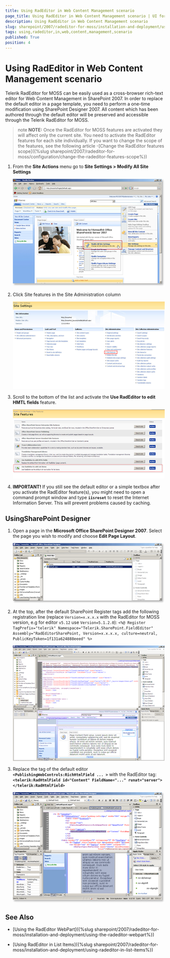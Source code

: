 ```yaml
---
title: Using RadEditor in Web Content Management scenario
page_title: Using RadEditor in Web Content Management scenario | UI for ASP.NET AJAX Documentation
description: Using RadEditor in Web Content Management scenario
slug: sharepoint/2007/radeditor-for-moss/installation-and-deployment/using-radeditor-in-web-content-management-scenario
tags: using,radeditor,in,web,content,management,scenario
published: True
position: 4
---
```


# Using RadEditor in Web Content Management scenario



Telerik RadEditor for MOSS can be easily used as a cross-browser rich-text editor for Web Content Management in SharePoint 2007. In order to replace the default editor in a page template, you need to perform a one-time modification using SharePoint Designer 2007. All content which has been authored through the default editor will be preserved and accessible through the Telerik RadEditor for MOSS.



>note  **NOTE:** Once the RadEditor for MOSS features are activated they will affect only the current site. You need to activate the RadEditor features for each site individually. If you want to change the scope of the features, see the following article -[Change the RadEditor features scope]({%slug sharepoint/2007/radeditor-for-moss/configuration/change-the-radeditor-features-scope%})



1. From the **Site Actions** menu go to **Site Settings > Modify All Site Settings**

	![](images/4_Lists1_thumb.png)

1. Click Site features in the Site Administration column

	![](images/SiteFeaturesMoss_thumb.png)

1. Scroll to the bottom of the list and activate the **Use RadEditor to edit HMTL fields** feature.

	![](images/SiteFeaturesMoss2_thumb.png)

1. **IMPORTANT!** If you still see the default editor or a simple textbox after you activate the RadEditor feature(s), you might need to open a command prompt window and type **`iisreset`** to reset the Internet Information Server. This will prevent problems caused by caching.

## UsingSharePoint Designer

1. Open a page in the **Microsoft Office SharePoint Designer 2007**. Select the page you wish to modify and choose **Edit Page Layout**.

	![](images/5_WCM1_thumb.png)

1. At the top, after the default SharePoint Register tags add the following registration line (replace `Version=x.x.x.x` with the RadEditor for MOSS version, e.g for editor `v5.12` use `Version=5.1.2.0`): `<%@ Register TagPrefix="telerik" Namespace="Telerik.SharePoint.FieldEditor" Assembly="RadEditorSharePoint, Version=x.x.x.x, culture=neutral, PublicKeyToken=1f131a624888eeed" %>`

	![](images/5_WCM2_thumb.png)

1. Replace the tag of the default editor **`<PublishingWebControls:RichHtmlField ... >`** with the RadEditor tag: **`<telerik:RadHtmlField id="Content" FieldName="..." runat="server"></telerik:RadHtmlField>`**

	![](images/5_WCM3_thumb.png)

## See Also

 * [Using the RadEditor WebPart]({%slug sharepoint/2007/radeditor-for-moss/installation-and-deployment/using-the-radeditor-webpart%})

 * [Using RadEditor in List Items]({%slug sharepoint/2007/radeditor-for-moss/installation-and-deployment/using-radeditor-in-list-items%})
